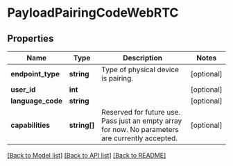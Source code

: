 # PayloadPairingCodeWebRTC

## Properties
Name | Type | Description | Notes
------------ | ------------- | ------------- | -------------
**endpoint_type** | **string** | Type of physical device is pairing. | [optional] 
**user_id** | **int** |  | [optional] 
**language_code** | **string** |  | [optional] 
**capabilities** | **string[]** | Reserved for future use. Pass just an empty array for now. No parameters are currently accepted. | [optional] 

[[Back to Model list]](../README.md#documentation-for-models) [[Back to API list]](../README.md#documentation-for-api-endpoints) [[Back to README]](../README.md)


